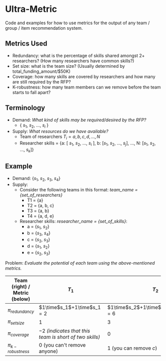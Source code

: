 # Ultra-Metric
Code and examples for how to use metrics for the output of any team / group / item recommendation system.

## Metrics Used
- Redundancy: what is the percentage of skills shared amongst 2+ researchers? (How many researchers have common skills?)
- Set size: what is the team size? (Usually determined by total_funding_amount/$50K)
- Coverage: how many skills are covered by researchers and how many are still required by the RFP?
- K-robustness: how many team members can we remove before the team starts to fall apart?

## Terminology

- Demand: *What kind of skills may be required/desired by the RFP?*
	- { $s_1$, $s_2$, ..., $s_i$ }
- Supply: *What resources do we have available?*
	- Team of researchers $T_i = {a, b, c, d, ..., N}$
	- Researcher skills = {a: [ $s_1$, $s_2$, ..., $s_i$ ], b: [$s_1$, $s_2$, ..., $s_j$], ..., N: [$s_1$, $s_2$, ..., $s_k$]}

## Example

- Demand: {$s_1$, $s_2$, $s_3$, $s_4$}
- Supply:
	- Consider the following teams in this format: *team_name = {set_of_researchers}*
		- T1 = {a}
		- T2 = {a, b, c}
		- T3 = {a, b}
		- T4 = {a, d, e}
	- Researcher skills: *researcher_name = {set_of_skills}*:
		- a = {$s_1$, $s_2$}
		- b = {$s_3$, $s_4$}
		- c = {$s_2$, $s_3$}
		- d = {$s_1$, $s_2$}
		- e = {$s_2$, $s_3$}

Problem: *Evaluate the potential of each team using the above-mentioned metrics.*

| Team (right) / Metric (below) | $T_1$                                                     | $T_2$                     | $T_3$          | $T_4$              |
| ----------------------------- | ------------------------------------------------------ | ---------------------- | ----------- | --------------- |
| $π_{redundancy}$              | $1\time$s_1$+1\time$s_1$=2$                                            | $1\time$s_2$+1\time$s_2$+1\time$s_2$=6$        | $1\time$s_2$+1\time$s_2$=4$ | $1\time$s_2$+1\time$s_2$+1\time$s_2$=6$ |
| $π_{setsize}$                 | $1$                                                      | $3$                      | $2$           | $3$               |
| $π_{coverage}$                | $-2$ *(indicates that this team is short of two skills)* | $0$                      | $0$           | $-1$              |
| $π_{k-robustness}$            | $0$ (you can't remove anyone)                            | $1$ (you can remove *c*) | $0$           | $0$                |
